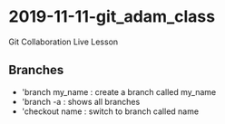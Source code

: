 # 2019-11-11-git_adam_class
Git Collaboration Live Lesson
## Branches
 - 'branch my_name : create a branch called my_name
 - 'branch -a : shows all branches
 - 'checkout name : switch to branch called name
